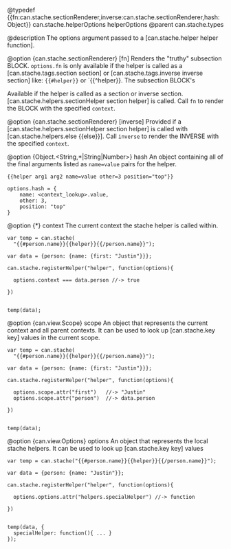 @typedef {{fn:can.stache.sectionRenderer,inverse:can.stache.sectionRenderer,hash:Object}} can.stache.helperOptions helperOptions
@parent can.stache.types 

@description The options argument passed to a [can.stache.helper helper function].

@option {can.stache.sectionRenderer} [fn] Renders the "truthy" subsection 
BLOCK.  `options.fn` is only available if the helper is called as a 
[can.stache.tags.section section] or [can.stache.tags.inverse inverse section] like:
`{{#helper}}` or `{{^helper}}.  The subsection BLOCK's 

Available if the helper is called 
as a section or inverse section. 
[can.stache.helpers.sectionHelper section helper] is called.  Call `fn` to
render the BLOCK with the specified `context`.

@option {can.stache.sectionRenderer} [inverse] Provided if a 
[can.stache.helpers.sectionHelper section helper] is called 
with [can.stache.helpers.else {{else}}].  Call `inverse` to
render the INVERSE with the specified `context`.

@option {Object.<String,*|String|Number>} hash An object containing all of the final 
arguments listed as `name=value` pairs for the helper.
	
	{{helper arg1 arg2 name=value other=3 position="top"}}

	options.hash = {
		name: <context_lookup>.value,
		other: 3,
		position: "top"
	}

@option {*} context The current context the stache helper is called within.

    
    
    var temp = can.stache(
      "{{#person.name}}{{helper}}{{/person.name}}");
    
    var data = {person: {name: {first: "Justin"}}};
    
    can.stache.registerHelper("helper", function(options){
    
      options.context === data.person //-> true
      
    })
    
    
    temp(data);
    
    

@option {can.view.Scope} scope An object that represents the current context and all parent 
contexts.  It can be used to look up [can.stache.key key] values in the current scope.

    var temp = can.stache(
      "{{#person.name}}{{helper}}{{/person.name}}");
    
    var data = {person: {name: {first: "Justin"}}};
    
    can.stache.registerHelper("helper", function(options){
    
      options.scope.attr("first")   //-> "Justin"
      options.scope.attr("person")  //-> data.person
      
    })
    
    
    temp(data);

@option {can.view.Options} options An object that represents the local stache helpers.  It can be used to look 
up [can.stache.key key] values

    var temp = can.stache("{{#person.name}}{{helper}}{{/person.name}}");
    
    var data = {person: {name: "Justin"}};
    
    can.stache.registerHelper("helper", function(options){
    
      options.options.attr("helpers.specialHelper") //-> function
      
    })
    
    
    temp(data, {
      specialHelper: function(){ ... }
    });
